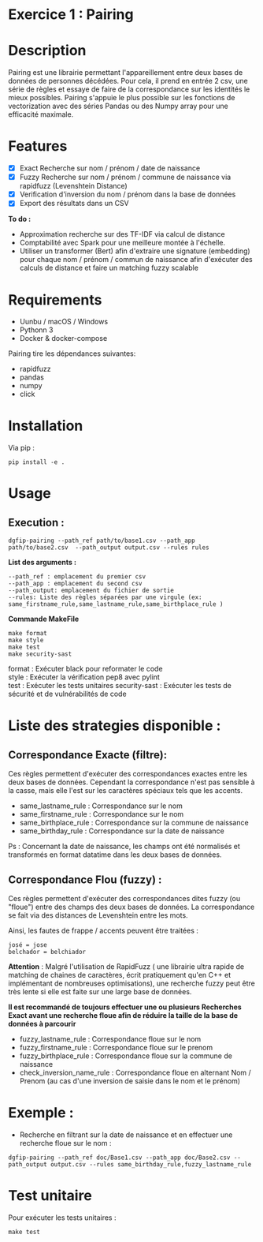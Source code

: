 # Exercice 1 : Pairing

# Description 

Pairing est une librairie permettant l'appareillement entre deux bases de données de personnes décédées.
Pour cela, il prend en entrée 2 csv, une série de règles et essaye de faire de la correspondance sur les identités le mieux possibles.
Pairing s'appuie le plus possible sur les fonctions de vectorization avec des séries Pandas ou des Numpy array pour une efficacité maximale.


# Features

- [x] Exact Recherche sur nom / prénom / date de naissance
- [x] Fuzzy Recherche sur nom / prénom / commune de naissance via rapidfuzz (Levenshtein Distance)
- [x] Verification d'inversion du nom / prénom dans la base de données
- [x] Export des résultats dans un CSV

**To do :**
-  Approximation recherche sur des TF-IDF via calcul de distance
-  Comptabilité avec Spark pour une meilleure montée à l'échelle.
-  Utiliser un transformer (Bert) afin d'extraire une signature (embedding) pour chaque nom / prénom / commun de naissance afin d'exécuter des calculs de distance et faire un matching fuzzy scalable 



# Requirements

- Uunbu / macOS / Windows
- Pythonn 3
- Docker & docker-compose

Pairing tire les dépendances suivantes:
- rapidfuzz
- pandas
- numpy
- click


# Installation

Via pip :
```
pip install -e .
```


# Usage

## Execution :

```
dgfip-pairing --path_ref path/to/base1.csv --path_app path/to/base2.csv  --path_output output.csv --rules rules
```

**List des arguments :**
```
--path_ref : emplacement du premier csv
--path_app : emplacement du second csv
--path_output: emplacement du fichier de sortie
--rules: Liste des règles séparées par une virgule (ex: same_firstname_rule,same_lastname_rule,same_birthplace_rule )
```

**Commande MakeFile**

```
make format
make style
make test
make security-sast
```

format : Exécuter black pour reformater le code  
style : Exécuter la vérification pep8 avec pylint  
test : Exécuter les tests unitaires
security-sast : Exécuter les tests de sécurité et de vulnérabilités de code



# Liste des strategies disponible :

## Correspondance Exacte (filtre):

Ces règles permettent d'exécuter des correspondances exactes entre les deux bases de données.
Cependant la correspondance n'est pas sensible à la casse, mais elle l'est sur les caractères spéciaux tels que les accents.

- same_lastname_rule : Correspondance sur le nom
- same_firstname_rule : Correspondance sur le nom
- same_birthplace_rule : Correspondance sur la commune de naissance
- same_birthday_rule : Correspondance sur la date de naissance

Ps : Concernant la date de naissance, les champs ont été normalisés et transformés en format datatime dans les deux bases de données.

## Correspondance Flou (fuzzy) :

Ces règles permettent d'exécuter des correspondances dites fuzzy (ou "floue") entre des champs des deux bases de données. La correspondance se fait via des distances de Levenshtein entre les mots.

Ainsi, les fautes de frappe / accents peuvent être traitées :
```
josé = jose
belchador = belchiador 
```

**Attention** : Malgré l'utilisation de RapidFuzz ( une librairie ultra rapide de matching de chaines de caractères, écrit pratiquement qu'en C++ et implémentant de nombreuses optimisations), une recherche fuzzy peut être très lente si elle est faite sur une large base de données.

**Il est recommandé de toujours effectuer une ou plusieurs Recherches Exact avant une recherche floue afin de réduire la taille de la base de données à parcourir**

- fuzzy_lastname_rule : Correspondance floue sur le nom
- fuzzy_firstname_rule : Correspondance floue sur le prenom
- fuzzy_birthplace_rule : Correspondance floue sur la commune de naissance
- check_inversion_name_rule : Correspondance floue en alternant Nom / Prenom (au cas d'une inversion de saisie dans le nom et le prénom)

# Exemple :
- Recherche en filtrant sur la date de naissance et en effectuer une recherche floue sur le nom :

```
dgfip-pairing --path_ref doc/Base1.csv --path_app doc/Base2.csv --path_output output.csv --rules same_birthday_rule,fuzzy_lastname_rule
```


# Test unitaire

Pour exécuter les tests unitaires :
```
make test
```
